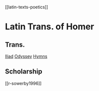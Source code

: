 [[latin-texts-poetics]]

# Latin Trans. of Homer

## Trans.
[Iliad](http://www.gutenberg.org/ebooks/52692)
[Odyssey](http://www.gutenberg.org/ebooks/52693)
[Hymns](http://www.gutenberg.org/ebooks/52691)
## Scholarship
[[r-sowerby1996]]